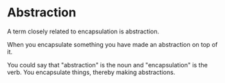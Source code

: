 # Abstraction

A term closely related to encapsulation is abstraction.

When you encapsulate something you have made an abstraction on top of it.

You could say that "abstraction" is the noun and "encapsulation" is the verb.
You encapsulate things, thereby making abstractions.